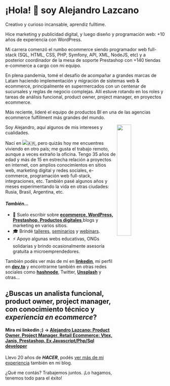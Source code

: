 # ¡Hola! 👋 soy Alejandro Lazcano

Creativo y curioso incansable, aprendiz fulltime.

Hice marketing y publicidad digital, y luego diseño y programación web: +10 años de experiencia con WordPress.

Mi carrera comenzó el rumbo ecommerce siendo programador web full-stack (SQL, HTML, CSS, PHP, Symfony, API, XML, NodeJS, etc) y a posterior coordinador de la mesa de soporte Prestashop con +140 tiendas e-commerce a cargo con mi equipo.

En plena pandemia, tomé el desafío de acompañar a grandes marcas de Latam haciendo implementación y migración de sistemas web & ecommerce, principalmente en supermercados con un centenar de sucursales y reglas de negocio complejas. Allí estuve rotando en los roles y tareas de análisis funcional, product owner, project manager, en proyectos ecommerce.

Más reciente, lideré el equipo de productos BI en una de las agencias ecommerce fulfillment más grandes del mundo.

<img align="right" width="30%" src="https://media.giphy.com/media/yU0vrGBTI6TKg/giphy.gif">Soy Alejandro, aquí algunos de mis intereses y cualidades.

Nací en <img src="https://icons.iconarchive.com/icons/wikipedia/flags/24/AR-Argentina-Flag-icon.png" />🇦🇷, pero quizás hoy me encuentres viviendo en otro país; me gusta el trabajo remoto, aunque a veces extraño la oficina. Tengo 35 años de edad y más de 15 en estrecha relación a proyectos en internet, con amplios conocimientos en sitios web, marketing digital y redes sociales, e-commerce, programación web full-stack, integraciones, etc. También pasé algunos años y meses experimentando la vida en otras ciudades: Rusia, Brasil, Argentina, etc.

#### _También..._ 
- 💬 Suelo escribir sobre **[ecommerce, WordPress, Prestashop, Productos digitales](https://lazcano.com.ar)**,blogs y marketing en varios sitios.
- 🎓 Brindé [talleres](http://cordoba.ir.ar/), [seminarios](https://www.facebook.com/events/573900942960933/) y [webinars](https://www.youtube.com/watch?v=xr5FlhpGekQ).
- ⚡ Apoyo algunas webs educativas, ONGs solidarias y brindo ocasionalmente asesoría gratuita a microemprendedores.

También podés ver más de mí en **[linkedin](https://linkedin.com/in/alejandrolazcano)**, mi perfil en **[dev.to](https://dev.to/alelazcano)** y encontrarme también en otras redes sociales como **[hashnode](https://alelazcano.hashnode.dev)**, Twitter, **[Unsplash](https://unsplash.com/@lazcano)** y otras...

## ¿Buscas un analista funcional, product owner, project manager, con conocimiento técnico y *experiencia en ecommerce*?

#### Mira mi linkedin ;) -> [Alejandro Lazcano: Product Owner, Project Manager. Retail Ecommerce: Vtex, Janis, Prestashop. Ex Javascript/Php/Sql developer](https://linkedin.com/in/alejandrolazcano)

Llevo 20 años de _**HACER**_, podés [ver más de mi experiencia](https://lazcano.com.ar) también en mi blog.


¿Qué me contás? Trabajemos juntos. ¡Lo hagamos, tenemos todo para el éxito!

